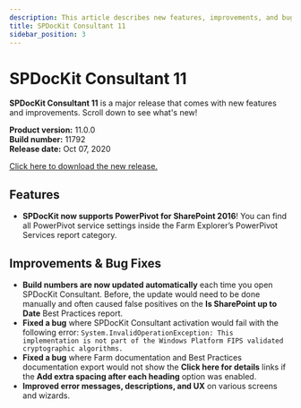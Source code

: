 ```yaml
---
description: This article describes new features, improvements, and bug fixes delivered in SPDocKit Consultant 11.
title: SPDocKit Consultant 11
sidebar_position: 3
---
```


# SPDocKit Consultant 11

**SPDocKit Consultant 11** is a major release that comes with new features and improvements. Scroll down to see what's new!

**Product version:** 11.0.0  
**Build number:** 11792  
**Release date:** Oct 07, 2020

[Click here to download the new release.](https://www.syskit.com/products/spdockit/download/)

## Features

* **SPDocKit now supports PowerPivot for SharePoint 2016**! You can find all PowerPivot service settings inside the Farm Explorer’s PowerPivot Services report category. 

## Improvements & Bug Fixes

* **Build numbers are now updated automatically** each time you open SPDocKit Consultant. Before, the update would need to be done manually and often caused false positives on the **Is SharePoint up to Date** Best Practices report.
* **Fixed a bug** where SPDocKit Consultant activation would fail with the following error: `System.InvalidOperationException: This implementation is not part of the Windows Platform FIPS validated cryptographic algorithms.`
* **Fixed a bug** where Farm documentation and Best Practices documentation export would not show the **Click here for details** links if the **Add extra spacing after each heading** option was enabled.
* **Improved error messages, descriptions, and UX** on various screens and wizards. 


